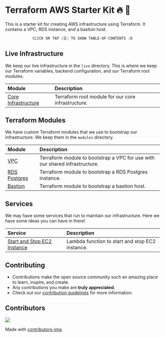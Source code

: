 # Terraform AWS Starter Kit 🔥 🚀

This is a starter kit for creating AWS infrastructure using Terraform. It
contains a VPC, RDS instance, and a bastion host.

<div align="center">

```ocaml
CLICK OR TAP ❲☰❳ TO SHOW TABLE-OF-CONTENTS :D
```

</div> <!-- center -->

## Live Infrastructure

We keep our live infrastructure in the `live` directory. This is where we keep
our Terraform variables, backend configuration, and our Terraform root modules.

| Module                                       | Description                                        |
| :------------------------------------------- | :------------------------------------------------- |
| [Core Infrastructure](./live/core/README.md) | Terraform root module for our core infrastructure. |

## Terraform Modules

We have custom Terraform modules that we use to bootstrap our infrastructure. We
keep them in the `modules` directory.

| Module                                             | Description                                                                 |
| :------------------------------------------------- | :-------------------------------------------------------------------------- |
| [VPC](./modules/vpc/README.md)                     | Terraform module to bootstrap a VPC for use with our shared infrastructure. |
| [RDS Postgres](./modules/rds-postgresql/README.md) | Terraform module to bootstrap a RDS Postgres instance.                      |
| [Bastion](./modules/bastion/README.md)             | Terraform module to bootstrap a bastion host.                               |

## Services

We may have some services that run to maintain our infrastructure. Here we have some ideas
you can have in there!

| Service                                                                                                                          | Description                                     |
| :------------------------------------------------------------------------------------------------------------------------------- | :---------------------------------------------- |
| [Start and Stop EC2 Instance](https://github.com/nanlabs/devops-reference/tree/main/examples/serverless-start-stop-ec2-instance) | Lambda function to start and stop EC2 instance. |

## Contributing

- Contributions make the open source community such an amazing place to learn, inspire, and create.
- Any contributions you make are **truly appreciated**.
- Check out our [contribution guidelines](./CONTRIBUTING.md) for more information.

## Contributors

<a href="https://github.com/nanlabs/terraform-aws-starter/contributors">
  <img src="https://contrib.rocks/image?repo=nanlabs/terraform-aws-starter"/>
</a>

Made with [contributors-img](https://contrib.rocks).
